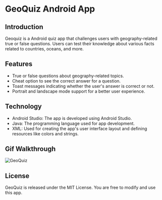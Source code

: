 # GeoQuiz Android App

## Introduction
Geoquiz is a Android quiz app that challenges users with geography-related true or false questions. Users can test their knowledge about various facts related to countries, oceans, and more.

## Features
- True or false questions about geography-related topics.
- Cheat option to see the correct answer for a question.
- Toast messages indicating whether the user's answer is correct or not.
- Portrait and landscape mode support for a better user experience.

## Technology
- Android Studio: The app is developed using Android Studio.
- Java: The programming language used for app development.
- XML: Used for creating the app's user interface layout and defining resources like colors and strings.

## Gif Walkthrough
![GeoQuiz](https://github.com/dsingh44/GeoQuiz/assets/80799486/2086c302-fb01-4dcb-8d18-ef2cf1c7f9ad)

## License
GeoQuiz is released under the MIT License. You are free to modify and use this app.
